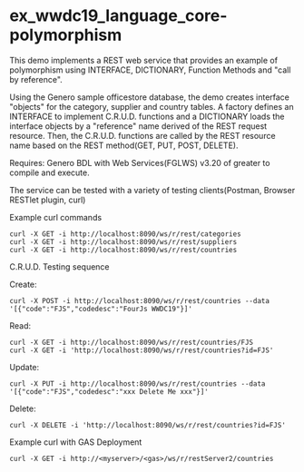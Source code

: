 # ex_wwdc19_language_core-polymorphism
This demo implements a REST web service that provides an example of polymorphism using INTERFACE, DICTIONARY, Function Methods and "call by reference".

Using the Genero sample officestore database, the demo creates interface "objects" for the category, supplier and country tables.  A factory defines an INTERFACE to implement C.R.U.D. functions and a DICTIONARY loads the interface objects by a "reference" name derived of the REST request resource.  Then, the C.R.U.D. functions are called by the REST resource name based on the REST method(GET, PUT, POST, DELETE). 

Requires: Genero BDL with Web Services(FGLWS) v3.20 of greater to compile and execute.

The service can be tested with a variety of testing clients(Postman, Browser RESTlet plugin, curl)

Example curl commands

    curl -X GET -i http://localhost:8090/ws/r/rest/categories
    curl -X GET -i http://localhost:8090/ws/r/rest/suppliers
    curl -X GET -i http://localhost:8090/ws/r/rest/countries


C.R.U.D. Testing sequence

  Create:
    
    curl -X POST -i http://localhost:8090/ws/r/rest/countries --data '[{"code":"FJS","codedesc":"FourJs WWDC19"}]'
    
  Read:
    
    curl -X GET -i http://localhost:8090/ws/r/rest/countries/FJS
    curl -X GET -i 'http://localhost:8090/ws/r/rest/countries?id=FJS'
    
  Update:
    
    curl -X PUT -i http://localhost:8090/ws/r/rest/countries --data '[{"code":"FJS","codedesc":"xxx Delete Me xxx"}]'
    
  Delete:
    
    curl -X DELETE -i 'http://localhost:8090/ws/r/rest/countries?id=FJS'

Example curl with GAS Deployment
    
    curl -X GET -i http://<myserver>/<gas>/ws/r/restServer2/countries
